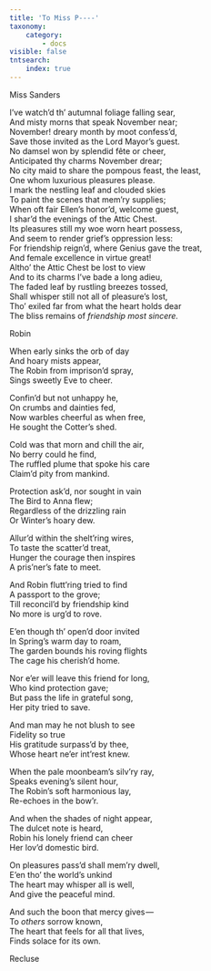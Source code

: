 ```yaml
---
title: 'To Miss P----'
taxonomy:
    category:
        - docs
visible: false
tntsearch:
    index: true
---
```


<div class="author">Miss Sanders</div>

I’ve watch’d th’ autumnal foliage falling sear,  
And misty morns that speak November near;  
November! dreary month by moot confess’d,  
Save those invited as the Lord Mayor’s guest.  
No damsel won by splendid fête or cheer,  
Anticipated thy charms November drear;  
No city maid to share the pompous feast, the least,  
One whom luxurious pleasures please.  
I mark the nestling leaf and clouded skies  
To paint the scenes that mem’ry supplies;  
When oft fair Ellen’s honor’d, welcome guest,  
I shar’d the evenings of the Attic Chest.  
Its pleasures still my woe worn heart possess,  
And seem to render grief’s oppression less:  
For friendship reign’d, where Genius gave the treat,  
And female excellence in virtue great!  
Altho’ the Attic Chest be lost to view  
And to its charms I’ve bade a long adieu,  
The faded leaf by rustling breezes tossed,  
Shall whisper still not all of pleasure’s lost,  
Tho’ exiled far from what the heart holds dear  
The bliss remains of *friendship most sincere.*

<span class="title">Robin</span>

When early sinks the orb of day  
And hoary mists appear,  
The Robin from imprison’d spray,  
Sings sweetly Eve to cheer.  

Confin’d but not unhappy he,  
On crumbs and dainties fed,  
Now warbles cheerful as when free,  
He sought the Cotter’s shed.  

Cold was that morn and chill the air,  
No berry could he find,  
The ruffled plume that spoke his care  
Claim’d pity from mankind.  

Protection ask’d, nor sought in vain  
The Bird to Anna flew;  
Regardless of the drizzling rain  
Or Winter’s hoary dew.  

Allur’d within the shelt’ring wires,  
To taste the scatter’d treat,  
Hunger the courage then inspires  
A pris’ner’s fate to meet.  

And Robin flutt’ring tried to find  
A passport to the grove;  
Till reconcil’d by friendship kind  
No more is urg’d to rove.  

E’en though th’ open’d door invited  
In Spring’s warm day to roam,  
The garden bounds his roving flights  
The cage his cherish’d home.

Nor e’er will leave this friend for long,  
Who kind protection gave;  
But pass the life in grateful song,  
Her pity tried to save.  

And man may he not blush to see  
Fidelity so true  
His gratitude surpass’d by thee,  
Whose heart ne’er int’rest knew.

When the pale moonbeam’s silv’ry ray,  
Speaks evening’s silent hour,  
The Robin’s soft harmonious lay,  
Re-echoes in the bow’r.  

And when the shades of night appear,  
The dulcet note is heard,  
Robin his lonely friend can cheer  
Her lov’d domestic bird.  

On pleasures pass’d shall mem’ry dwell,  
E’en tho’ the world’s unkind  
The heart may whisper all is well,  
And give the peaceful mind.  

And such the boon that mercy gives —   
To *others* sorrow known,  
The heart that feels for all that lives,  
Finds solace for its own.

Recluse